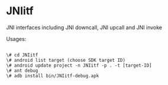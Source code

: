 JNIitf
======

JNI interfaces including JNI downcall, JNI upcall and JNI invoke

Usages:
<pre><code>
\# cd JNIitf
\# android list target (choose SDK target ID)
\# android update project -n JNIitf -p . -t [target-ID]
\# ant debug
\# adb install bin/JNIitf-debug.apk
</pre></code>

